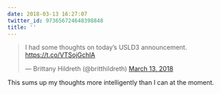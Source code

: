 ```yaml
---
date: 2018-03-13 16:27:07
twitter_id: 973656724648398848
title: ''
---
```


<blockquote class="twitter-tweet"><p lang="en" dir="ltr">I had some thoughts on today’s USLD3 announcement. <a href="https://t.co/VTSojGchlA">https://t.co/VTSojGchlA</a></p>&mdash; Brittany Hildreth (@britthildreth) <a href="https://twitter.com/britthildreth/status/973652317353410560?ref_src=twsrc%5Etfw">March 13, 2018</a></blockquote>
<script async src="https://platform.twitter.com/widgets.js" charset="utf-8"></script>

This sums up my thoughts more intelligently than I can at the moment.
